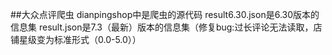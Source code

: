##大众点评爬虫
dianpingshop中是爬虫的源代码
result6.30.json是6.30版本的信息集
result.json是7.3（最新）版本的信息集（修复bug:过长评论无法读取，店铺星级变为标准形式（0.0-5.0））

